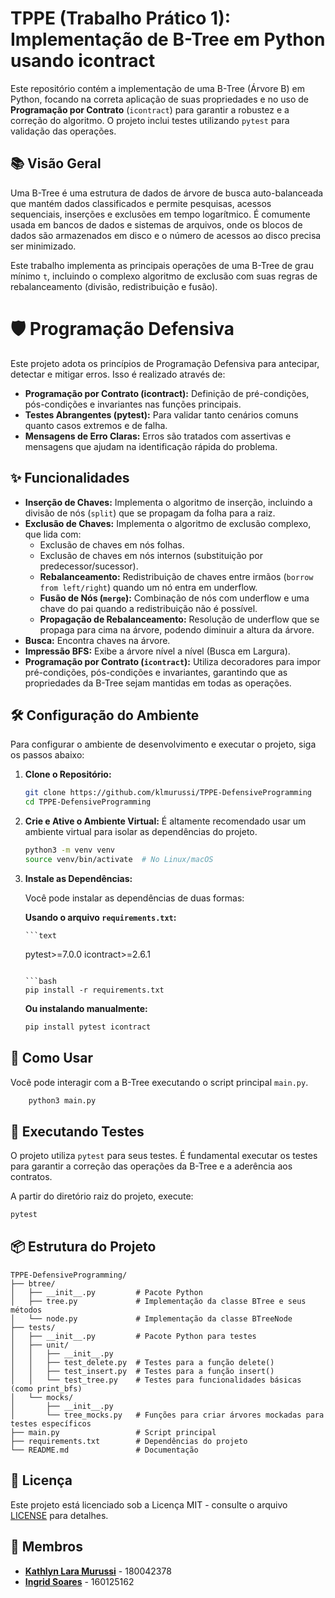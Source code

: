 # TPPE (Trabalho Prático 1): Implementação de B-Tree em Python usando icontract

Este repositório contém a implementação de uma B-Tree (Árvore B) em Python, focando na correta aplicação de suas propriedades e no uso de **Programação por Contrato** (`icontract`) para garantir a robustez e a correção do algoritmo. O projeto inclui testes utilizando `pytest` para validação das operações.

## 📚 Visão Geral

Uma B-Tree é uma estrutura de dados de árvore de busca auto-balanceada que mantém dados classificados e permite pesquisas, acessos sequenciais, inserções e exclusões em tempo logarítmico. É comumente usada em bancos de dados e sistemas de arquivos, onde os blocos de dados são armazenados em disco e o número de acessos ao disco precisa ser minimizado.

Este trabalho implementa as principais operações de uma B-Tree de grau mínimo `t`, incluindo o complexo algoritmo de exclusão com suas regras de rebalanceamento (divisão, redistribuição e fusão).

# 🛡️ Programação Defensiva

Este projeto adota os princípios de Programação Defensiva para antecipar, detectar e mitigar erros. Isso é realizado através de:

- **Programação por Contrato (icontract):** Definição de pré-condições, pós-condições e invariantes nas funções principais.
- **Testes Abrangentes (pytest):** Para validar tanto cenários comuns quanto casos extremos e de falha.
- **Mensagens de Erro Claras:** Erros são tratados com assertivas e mensagens que ajudam na identificação rápida do problema.
  
## ✨ Funcionalidades

  * **Inserção de Chaves:** Implementa o algoritmo de inserção, incluindo a divisão de nós (`split`) que se propagam da folha para a raiz.
  * **Exclusão de Chaves:** Implementa o algoritmo de exclusão complexo, que lida com:
      * Exclusão de chaves em nós folhas.
      * Exclusão de chaves em nós internos (substituição por predecessor/sucessor).
      * **Rebalanceamento:** Redistribuição de chaves entre irmãos (`borrow from left/right`) quando um nó entra em underflow.
      * **Fusão de Nós (`merge`):** Combinação de nós com underflow e uma chave do pai quando a redistribuição não é possível.
      * **Propagação de Rebalanceamento:** Resolução de underflow que se propaga para cima na árvore, podendo diminuir a altura da árvore.
  * **Busca:** Encontra chaves na árvore.
  * **Impressão BFS:** Exibe a árvore nível a nível (Busca em Largura).
  * **Programação por Contrato (`icontract`):** Utiliza decoradores para impor pré-condições, pós-condições e invariantes, garantindo que as propriedades da B-Tree sejam mantidas em todas as operações.

## 🛠️ Configuração do Ambiente

Para configurar o ambiente de desenvolvimento e executar o projeto, siga os passos abaixo:

1.  **Clone o Repositório:**

    ```bash
    git clone https://github.com/klmurussi/TPPE-DefensiveProgramming
    cd TPPE-DefensiveProgramming
    ```

2.  **Crie e Ative o Ambiente Virtual:**
    É altamente recomendado usar um ambiente virtual para isolar as dependências do projeto.

    ```bash
    python3 -m venv venv
    source venv/bin/activate  # No Linux/macOS
    ```

3. **Instale as Dependências:**

    Você pode instalar as dependências de duas formas:

    **Usando o arquivo `requirements.txt`:**

       ```text
    pytest>=7.0.0
    icontract>=2.6.1
    ```

    ```bash
    pip install -r requirements.txt
    ```

    **Ou instalando manualmente:**

    ```bash
    pip install pytest icontract
    ```

## 🚀 Como Usar

Você pode interagir com a B-Tree executando o script principal `main.py`.

```bash
    python3 main.py
```

## 🧪 Executando Testes

O projeto utiliza `pytest` para seus testes. É fundamental executar os testes para garantir a correção das operações da B-Tree e a aderência aos contratos.

A partir do diretório raiz do projeto, execute:

```bash
pytest
```

## 📦 Estrutura do Projeto

```
TPPE-DefensiveProgramming/
├── btree/
│   ├── __init__.py         # Pacote Python
│   ├── tree.py             # Implementação da classe BTree e seus métodos
│   └── node.py             # Implementação da classe BTreeNode
├── tests/
│   ├── __init__.py         # Pacote Python para testes
│   ├── unit/
│   │   ├── __init__.py
│   │   ├── test_delete.py  # Testes para a função delete()
│   │   ├── test_insert.py  # Testes para a função insert()
│   │   └── test_tree.py    # Testes para funcionalidades básicas (como print_bfs)
│   └── mocks/
│       ├── __init__.py
│       └── tree_mocks.py   # Funções para criar árvores mockadas para testes específicos
├── main.py                 # Script principal
├── requirements.txt        # Dependências do projeto
└── README.md               # Documentação
```

## 📄 Licença

Este projeto está licenciado sob a Licença MIT - consulte o arquivo [LICENSE](LICENSE) para detalhes.

## 👥 Membros

- **[Kathlyn Lara Murussi](https://github.com/klmurussi)** - 180042378
- **[Ingrid Soares](https://github.com/ingrdsoares)** - 160125162
